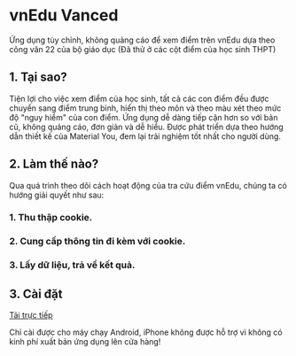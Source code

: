 # vnEdu Vanced
Ứng dụng tùy chỉnh, không quảng cáo để xem điểm trên vnEdu dựa theo công văn 22 của bộ giáo dục (Đã thử ở các cột điểm của học sinh THPT)

## 1. Tại sao?
Tiện lợi cho việc xem điểm của học sinh, tất cả các con điểm đều được chuyển sang điểm trung bình, hiển thị theo môn và theo màu xét theo mức độ "nguy hiểm" của con điểm. Ứng dụng dễ dàng tiếp cận hơn so với bản cũ, không quảng cáo, đơn giản và dễ hiểu. Được phát triển dựa theo hướng dẫn thiết kế của Material You, đem lại trải nghiệm tốt nhất cho người dùng.

## 2. Làm thế nào?
Qua quá trình theo dõi cách hoạt động của tra cứu điểm vnEdu, chúng ta có hướng giải quyết như sau:
### 1. Thu thập cookie.
### 2. Cung cấp thông tin đi kèm với cookie.
### 3. Lấy dữ liệu, trả về kết quả.

## 3. Cài đặt
[Tải trực tiếp](https://github.com/Neurs12/vnEduVanced/raw/main/app-release.apk)

Chỉ cài được cho máy chạy Android, iPhone không được hỗ trợ vì không có kinh phí xuất bản ứng dụng lên cửa hàng!

